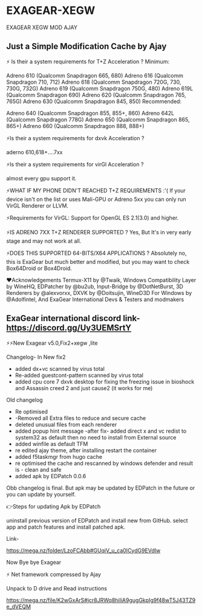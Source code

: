 # EXAGEAR-XEGW
EXAGEAR XEGW MOD AJAY

Just a Simple Modification Cache by Ajay
-----------------------------------------
⚡ Is their a system requirements for T+Z Acceleration ?
Minimum:

Adreno 610 (Qualcomm Snapdragon 665, 680)
Adreno 616 (Qualcomm Snapdragon 710, 712)
Adreno 618 (Qualcomm Snapdragon 720G, 730, 730G, 732G)
Adreno 619 (Qualcomm Snapdragon 750G, 480)
Adreno 619L (Qualcomm Snapdragon 690)
Adreno 620 (Qualcomm Snapdragon 765, 765G)
Adreno 630 (Qualcomm Snapdragon 845, 850)
Recommended:

Adreno 640 (Qualcomm Snapdragon 855, 855+, 860)
Adreno 642L (Qualcomm Snapdragon 778G)
Adreno 650 (Qualcomm Snapdragon 865, 865+)
Adreno 660 (Qualcomm Snapdragon 888, 888+)

⚡Is their a system requirements for dxvk Acceleration ?

aderno 610,618+....7xx

⚡Is their a system requirements for virGl Acceleration ?

almost every gpu support it.

⚡WHAT IF MY PHONE DIDN'T REACHED T+Z REQUIREMENTS :'(
If your device isn't on the list or uses Mali-GPU or Adreno 5xx you can only run VirGL Renderer or LLVM.

⚡Requirements for VirGL: Support for OpenGL ES 2.1(3.0) and higher.

⚡IS ADRENO 7XX T+Z RENDERER SUPPORTED ?
Yes, But It's in very early stage and may not work at all.

⚡DOES THIS SUPPORTED 64-BITS/X64 APPLICATIONS ?
Absolutely no, this is ExaGear but much better and modified, but you may want to check Box64Droid or Box4Droid.

❤️Acknowledgements
Termux-X11 by @Twaik,
Windows Compatibility Layer by WineHQ,
EDPatcher by @bu2ub,
Input-Bridge by @DotNetBurst,
3D Renderers by @alexvorxx,
DXVK by @Doitsujin,
WineD3D For Windows by @Adolfintel,
And ExaGear International Devs & Testers and modmakers

ExaGear international discord link- https://discord.gg/Uy3UEMSrtY
---------------------------------------------------
⚡️⚡️New Exagear v5.0,Fix2+xegw ,lite

Changelog- 
In New fix2
- added dx+vc scanned by virus total 
- Re-added guestcont-pattern  scanned by virus total
- added cpu core 7 dxvk desktop for fixing the freezing issue in bioshock and Assassin creed 2 and just cause2 (it works for me)

Old changelog 
- Re optimised 
- -Removed all Extra files to reduce and secure cache
- deleted unusual files from each renderer
- added popup hint message
-after fix- added direct x and vc redist to system32 as default then no need to install from External source
- added winfile as default TFM
- re edited ajay theme, after installing restart the container
- added f5taskmgr from hugo cache
- re optimised the cache and rescanned by windows defender and result is - clean and safe
- added apk by EDPatch 0.0.6

Obb changelog is final. But apk may be updated by EDPatch in the future or you can update by yourself.


👉Steps for updating Apk by EDPatch

uninstall previous version of EDPatch and install new from GitHub. select app and patch features and install patched apk.

Link-

https://mega.nz/folder/LzoFCAbb#GUqiV_u_ca0ICydG9EVdIw

Now Bye bye Exagear

⚡ Net framework compressed by Ajay

Unpack to D drive and Read instructions 

https://mega.nz/file/K2wGxArS#jcr8JRWq8hiIiA9gugGkpIg9f48wT5J43TZ9e_dVEQM
   




